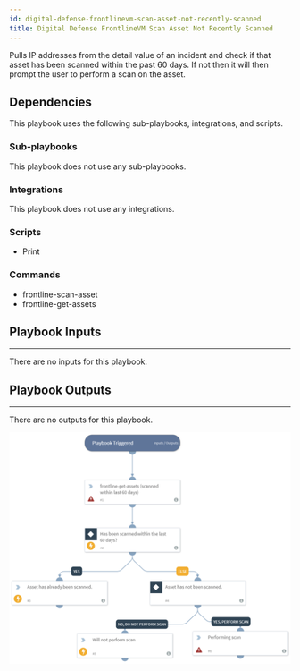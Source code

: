 ```yaml
---
id: digital-defense-frontlinevm-scan-asset-not-recently-scanned
title: Digital Defense FrontlineVM Scan Asset Not Recently Scanned
---
```


Pulls IP addresses from the detail value of an incident and check if that asset has been scanned within the past 60 days. If not then it will then prompt the user to perform a scan on the asset.

## Dependencies
This playbook uses the following sub-playbooks, integrations, and scripts.

### Sub-playbooks
This playbook does not use any sub-playbooks.

### Integrations
This playbook does not use any integrations.

### Scripts
* Print

### Commands
* frontline-scan-asset
* frontline-get-assets

## Playbook Inputs
---
There are no inputs for this playbook.

## Playbook Outputs
---
There are no outputs for this playbook.

![Digital_Defense_FrontlineVM_Scan_Asset_Not_Recently_Scanned](https://github.com/ElazarK/content-docs/blob/master/images/playbooks/Digital_Defense_FrontlineVM_Scan_Asset_Not_Recently_Scanned.png)
